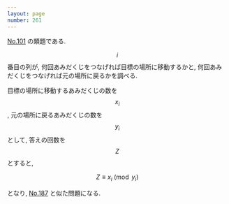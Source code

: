 ```yaml
---
layout: page
number: 261
---
```

[No.101](../003/y0101.html) の類題である.

$$ i $$ 番目の列が, 何回あみだくじをつなげれば目標の場所に移動するかと, 何回あみだくじをつなげれば元の場所に戻るかを調べる.

目標の場所に移動するあみだくじの数を $$ x_i $$, 元の場所に戻るあみだくじの数を $$ y_i $$ として, 答えの回数を $$ Z $$ とすると,

$$
Z \equiv x_i \pmod{y_i}
$$

となり, [No.187](../004/y0187.html) と似た問題になる.
